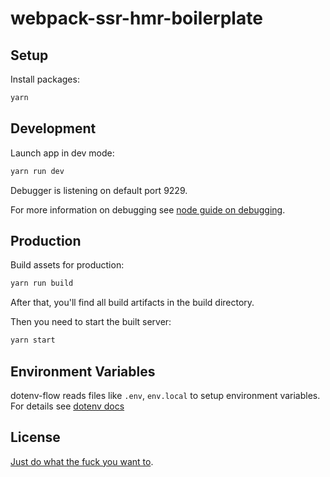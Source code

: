 # webpack-ssr-hmr-boilerplate

## Setup

Install packages:

```sh
yarn
```

## Development

Launch app in dev mode:

```sh
yarn run dev
```

Debugger is listening on default port 9229.

For more information on debugging see [node guide on
debugging](https://nodejs.org/en/docs/inspector/).

## Production

Build assets for production:

```sh
yarn run build
```

After that, you'll find all build artifacts in the build directory.

Then you need to start the built server:

```sh
yarn start
```

## Environment Variables

dotenv-flow reads files like `.env`, `env.local` to setup environment
variables. For details see [dotenv
docs](https://github.com/kerimdzhanov/dotenv-flow)

## License

[Just do what the fuck you want to](COPYING).
